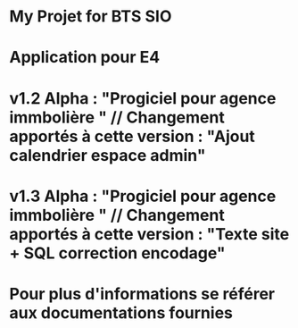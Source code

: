 # My Projet for BTS SIO

# Application pour E4
# v1.2 Alpha : "Progiciel pour agence immbolière " // Changement apportés à cette version : "Ajout calendrier espace admin"
# v1.3 Alpha : "Progiciel pour agence immbolière " // Changement apportés à cette version : "Texte site + SQL correction encodage"


# Pour plus d'informations se référer aux documentations fournies
